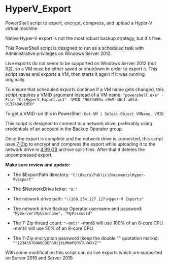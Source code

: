 # HyperV_Export
PowerShell script to export, encrypt, compress, and upload a Hyper-V virtual machine

Native Hyper-V export is not the most robust backup strategy, but it's free.

This PowerShell script is designed to run as a scheduled task with Administrative privileges on Windows Server 2012.

Live exports do not seem to be supported on Windows Server 2012 (not R2), so a VM must be either saved or shutdown in order to export it. This script saves and exports a VM, then starts it again if it was running originally.

To ensure that scheduled exports continue if a VM name gets changed, this script requires a VMID argument instead of a VM name.
`"powershell.exe" -File "C:\HyperV_Export.ps1" -VMID "9623d59a-a9e9-40cf-a0fd-913248491d50"`

To get a VMID run this in PowerShell: `Get-VM | Select-Object VMName, VMID`

This script is designed to connect to a network drive, preferably using credentials of an account in the Backup Operator group.

Once the export is complete and the network drive is connected, this script uses [7-Zip](https://www.7-zip.org/) to encrypt and compress the export while uploading it to the network drive in [4.99 GB](https://www.backblaze.com/b2/docs/large_files.html) archive split-files. After that it deletes the uncompressed export.

**Make sure review and update:**

 - The $ExportPath directory: `"C:\Users\Public\Documents\Hyper-V\Export"`

 - The $NetworkDrive letter: `"U:"`

 - The network drive path: `"\\169.254.127.127\Hyper-V Exports"`

 - The network drive Backup Operator username and password: `"MyServer\MyUsername", "MyPassword"`

 - The 7-Zip thread count: `"-mmt7"` -mmt8 will use 100% of an 8-core CPU. -mmt4 will use 50% of an 8-core CPU.

 - The 7-Zip encryption password (keep the double "" quotation marks): `""123456789ABCDEFGHijKLMNoPQRSTUVWXYZ""`

With some modification this script can do live exports which are supported on Server 2016 and Server 2019.
